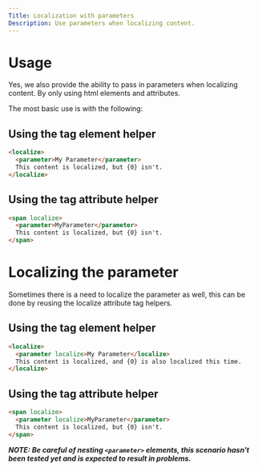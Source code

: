 ```yaml
---
Title: Localization with parameters
Description: Use parameters when localizing content.
---
```


# Usage

Yes, we also provide the ability to pass in parameters when localizing content.
By only using html elements and attributes.

The most basic use is with the following:

## Using the tag element helper
```html
<localize>
  <parameter>My Parameter</parameter>
  This content is localized, but {0} isn't.
</localize>
```

## Using the tag attribute helper
```html
<span localize>
  <parameter>MyParameter</parameter>
  This content is localized, but {0} isn't.
</span>
```

# Localizing the parameter
Sometimes there is a need to localize the parameter as well, this can be done by reusing the localize attribute tag helpers.

## Using the tag element helper
```html
<localize>
  <parameter localize>My Parameter</localize>
  This content is localized, and {0} is also localized this time.
</localize>
```

## Using the tag attribute helper
```html
<span localize>
  <parameter localize>MyParameter</parameter>
  This content is localized, but {0} isn't.
</span>
```

***NOTE: Be careful of nesting `<parameter>` elements, this scenario hasn't been tested yet and is expected
to result in problems.***
